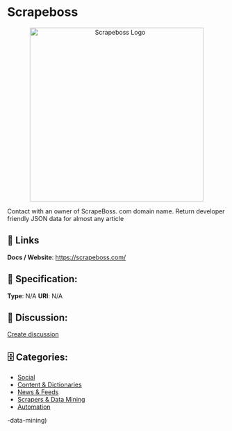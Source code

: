 # Scrapeboss
<p align="center">
    <img width="400" src="https://raw.githubusercontent.com/apis-list/apis-list/main/apis/scrapeboss/logo_256x256.png" alt="Scrapeboss Logo"/>
</p>

Contact with an owner of ScrapeBoss. com domain name. Return developer friendly JSON data for almost any article

##  🔗 Links
**Docs / Website**: https://scrapeboss.com/

## 🧬 Specification:
**Type**: N/A
**URI**: N/A

## 💬 Discussion:
[Create discussion](https://github.com/apis-list/apis-list/discussions/new)

## 🗄️ Categories:
- [Social](https://github.com/apis-list/apis-list#social)
- [Content & Dictionaries](https://github.com/apis-list/apis-list#content-and-dictionaries)
- [News & Feeds](https://github.com/apis-list/apis-list#news-and-feeds)
- [Scrapers & Data Mining](https://github.com/apis-list/apis-list#scrapers-and-data-mining)
- [Automation](https://github.com/apis-list/apis-list#automation)







-data-mining)



